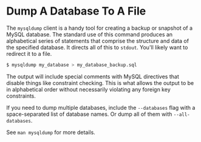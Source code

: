 # Dump A Database To A File

The `mysqldump` client is a handy tool for creating a backup or snapshot of
a MySQL database. The standard use of this command produces an alphabetical
series of statements that comprise the structure and data of the specified
database. It directs all of this to `stdout`. You'll likely want to redirect
it to a file.

```bash
$ mysqldump my_database > my_database_backup.sql
```

The output will include special comments with MySQL directives that disable
things like constraint checking. This is what allows the output to be in
alphabetical order without necessarily violating any foreign key
constraints.

If you need to dump multiple databases, include the `--databases` flag with
a space-separated list of database names. Or dump all of them with
`--all-databases`.

See `man mysqldump` for more details.
